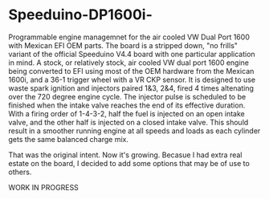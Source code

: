 # Speeduino-DP1600i-
Programmable engine managemnet for the air cooled VW Dual Port 1600 with Mexican EFI OEM parts. The board is a stripped down, "no frills" variant of the official Speeduino V4.4 board with one particular application in mind. A stock, or relatively stock, air cooled VW dual port 1600 engine being converted to EFI using most of the OEM hardware from the Mexican 1600i, and a 36-1 trigger wheel with a VR CKP sensor. It is designed to use waste spark ignition and injectors paired 1&3, 2&4, fired 4 times altenating over the 720 degree engine cycle. The injector pulse is scheduled to be finished when the intake valve reaches the end of its effective duration. With a firing order of 1-4-3-2, half the fuel is injected on an open intake valve, and the other half is injected on a closed intake valve. This should result in a smoother running engine at all speeds and loads as each cylinder gets the same balanced charge mix.

That was the original intent. Now it's growing. Becasue I had extra real estate on the board, I decided to add some options that may be of use to others.

WORK IN PROGRESS
